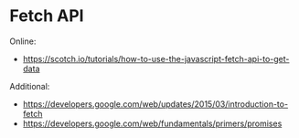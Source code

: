 # Fetch API

Online:
- https://scotch.io/tutorials/how-to-use-the-javascript-fetch-api-to-get-data

Additional:
- https://developers.google.com/web/updates/2015/03/introduction-to-fetch
- https://developers.google.com/web/fundamentals/primers/promises